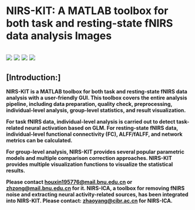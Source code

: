 # NIRS-KIT: A MATLAB toolbox for both task and resting-state fNIRS data analysis Images


![](https://img.shields.io/badge/updata-2023/11/23-orange.svg)
![](https://img.shields.io/badge/version-v3.0-brightgreen.svg)
![](https://img.shields.io/badge/release-2019/11/24-green.svg)
![](https://img.shields.io/badge/licese-GPLV3.0-blue.svg)
------

## [Introduction:]
**NIRS-KIT is a MATLAB toolbox for both task and resting-state fNIRS data analysis with a user-friendly GUI. This toolbox covers the entire analysis pipeline, including data preparation, quality check, preprocessing, individual-level analysis, group-level statistics, and result visualization.**

**For task fNIRS data, individual-level analysis is carried out to detect task-related neural activation based on GLM. For resting-state fNIRS data, individual-level functional connectivity (FC), ALFF/fALFF, and network metrics can be calculated.**

**For group-level analysis, NIRS-KIT provides several popular parametric models and multiple comparison correction approaches. NIRS-KIT provides multiple visualization functions to visualize the statistical results.**

**Please contact houxin195776@mail.bnu.edu.cn or zhzong@mail.bnu.edu.cn for it. NIRS-ICA, a toolbox for removing fNIRS noise and extracting neural activity-related sources, has been integrated into NIRS-KIT. Please contact: zhaoyang@cibr.ac.cn for NIRS-ICA.**
